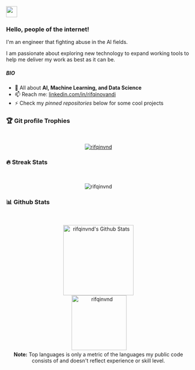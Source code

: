 ### <img src="https://media.giphy.com/media/hvRJCLFzcasrR4ia7z/giphy.gif" width="30px"> 

### Hello, people of the internet! 

I'm an engineer that fighting abuse in the AI fields.

I am passionate about exploring new technology to expand working tools to help me deliver my work as best as it can be.

##### BIO

- 🌱 All about **AI, Machine Learning, and Data Science**
- 📫 Reach me: [linkedin.com/in/rifqinovandi](https://linkedin.com/in/rifqinovandi)
- ⚡️ Check my *pinned repositories* below for some cool projects


### :trophy: Git profile Trophies
<br/>
<p align="center"> <a href="https://github.com/ryo-ma/github-profile-trophy"><img src="https://github-profile-trophy.vercel.app/?username=rifqinvnd&layout=compact&theme=onedark&rank=-?" alt="rifqinvnd" /></a> </p>

### 🔥 Streak Stats
<br>
<p align="center"><img src="https://github-readme-streak-stats.herokuapp.com/?user=rifqinvnd&theme=onedark" alt="rifqinvnd" /></p>

### 📊 Github Stats
<br/>
<p align="center">
  <a href="https://github.com/anuraghazra/github-readme-stats"><img alt="rifqinvnd's Github Stats" src="https://github-readme-stats.vercel.app/api?username=rifqinvnd&show_icons=true&count_private=true&theme=onedark" height="192px"/></a>
  <br/>
  &nbsp;<img src="https://github-readme-stats.vercel.app/api/top-langs?username=rifqinvnd&langs_count=3&show_icons=true&locale=en&layout=compact&theme=onedark" alt="rifqinvnd" height="150px"/>
  <br/>
  <b>Note:</b> Top languages is only a metric of the languages my public code consists of and doesn't reflect experience or skill level.
</p>
